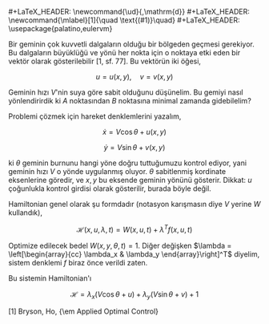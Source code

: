 #+LaTeX_HEADER: \newcommand{\ud}{\,\mathrm{d}}
#+LaTeX_HEADER: \newcommand{\mlabel}[1]{\quad \text{(#1)}\quad}
#+LaTeX_HEADER: \usepackage{palatino,eulervm}

Bir geminin çok kuvvetli dalgaların olduğu bir bölgeden geçmesi
gerekiyor. Bu dalgaların büyüklüğü ve yönü her nokta için o noktaya
etki eden bir vektör olarak gösterilebilir [1, sf. 77]. Bu vektörün
iki öğesi, 

$$
u = u(x,y), \quad v = v(x,y)
$$

Geminin hızı $V$'nin suya göre sabit olduğunu düşünelim. Bu gemiyi
nasıl yönlendirirdik ki $A$ noktasından $B$ noktasına minimal zamanda
gidebilelim?

Problemi çözmek için hareket denklemlerini yazalım, 

$$
\dot{x} = V \cos\theta + u(x,y)
$$

$$
\dot{y} = V \sin\theta + v(x,y)
$$

ki $\theta$ geminin burnunu hangi yöne doğru tuttuğumuzu kontrol
ediyor, yani geminin hızı $V$ o yönde uygulanmış oluyor. $\theta$
sabitlenmiş kordinate eksenlerine göredir, ve $x,y$ bu eksende geminin
yönünü gösterir.  Dikkat: $u$ çoğunlukla kontrol girdisi olarak
gösterilir, burada böyle değil.


Hamiltonian genel olarak şu formdadır (notasyon karışmasın diye $V$
yerine $W$ kullandık),

$$
\mathcal{H}(x, u, \lambda, t) = W( x, u, t) + \lambda^T f(x, u, t)
$$

Optimize edilecek bedel $W(x,y,\theta,t) = 1$. Diğer değişken $\lambda
= \left[\begin{array}{cc} \lambda_x & \lambda_y \end{array}\right]^T$
diyelim, sistem denklemi $f$ biraz önce verildi zaten.

Bu sistemin Hamiltonian'ı 

$$
\mathcal{H} = 
\lambda_x (V \cos \theta + u ) + 
\lambda_y (V \sin \theta + v ) + 1
$$










[1] Bryson, Ho, {\em Applied Optimal Control}
